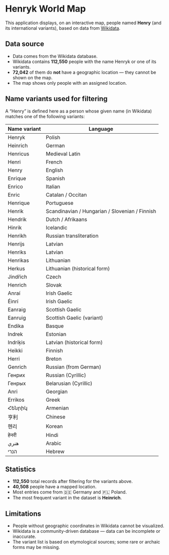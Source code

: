 # Henryk World Map

This application displays, on an interactive map, people named **Henry** (and its international variants), based on data from [Wikidata](https://www.wikidata.org/).

## Data source

- Data comes from the Wikidata database.
- Wikidata contains **112,550** people with the name Henryk or one of its variants.
- **72,042** of them do **not** have a geographic location — they cannot be shown on the map.
- The map shows only people with an assigned location.

## Name variants used for filtering

A “Henry” is defined here as a person whose given name (in Wikidata) matches one of the following variants:

| Name variant | Language |
|--------------|----------|
| Henryk | Polish |
| Heinrich | German |
| Henricus | Medieval Latin |
| Henri | French |
| Henry | English |
| Enrique | Spanish |
| Enrico | Italian |
| Enric | Catalan / Occitan |
| Henrique | Portuguese |
| Henrik | Scandinavian / Hungarian / Slovenian / Finnish |
| Hendrik | Dutch / Afrikaans |
| Hinrik | Icelandic |
| Henrikh | Russian transliteration |
| Henrijs | Latvian |
| Henriks | Latvian |
| Henrikas | Lithuanian |
| Herkus | Lithuanian (historical form) |
| Jindřich | Czech |
| Henrich | Slovak |
| Anraí | Irish Gaelic |
| Éinrí | Irish Gaelic |
| Eanraig | Scottish Gaelic |
| Eanruig | Scottish Gaelic (variant) |
| Endika | Basque |
| Indrek | Estonian |
| Indriķis | Latvian (historical form) |
| Heikki | Finnish |
| Herri | Breton |
| Genrich | Russian (from German) |
| Генрих | Russian (Cyrillic) |
| Генрых | Belarusian (Cyrillic) |
| Anri | Georgian |
| Errikos | Greek |
| Հենրիկ | Armenian |
| 亨利 | Chinese |
| 헨리 | Korean |
| हेनरी | Hindi |
| هنري | Arabic |
| הנרי | Hebrew |

## Statistics

- **112,550** total records after filtering for the variants above.
- **40,508** people have a mapped location.
- Most entries come from 🇩🇪 Germany and 🇵🇱 Poland.
- The most frequent variant in the dataset is **Heinrich**.

## Limitations

- People without geographic coordinates in Wikidata cannot be visualized.
- Wikidata is a community-driven database — data can be incomplete or inaccurate.
- The variant list is based on etymological sources; some rare or archaic forms may be missing.
